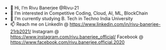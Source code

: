 - 👋 Hi, I’m Rivu Banerjee @Rivu-21
- 👀 I’m interested in Competitive Coding, Cloud, AI, ML, BlockChain
- 🌱 I’m currently studying B. Tech in Techno India University 
- 📫 Reach me on 
LinkedIn @ https://www.linkedin.com/in/rivu-banerjee-21rb2021/ 
Instagram @ https://www.instagram.com/rivu.banerjee_official/ 
Facebook @ https://www.facebook.com/rivu.banerjee.official.2020

<!---
Rivu-21/Rivu-21 is a ✨ special ✨ repository because its `README.md` (this file) appears on your GitHub profile.
You can click the Preview link to take a look at your changes.
--->
